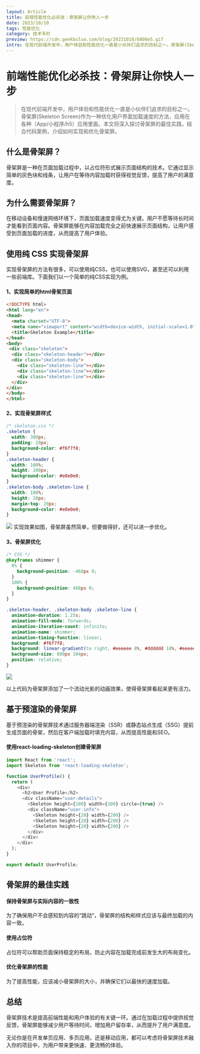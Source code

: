 ```yaml
---
layout: Article
title: 前端性能优化必杀技：骨架屏让你快人一步
date: 2023/10/10
tags: 性能优化
category: 技术专栏
preview: https://cdn.geekbuluo.com/blog/20231010/6808e5.gif
intro: 在现代前端开发中，用户体验和性能优化一直是小伙伴们追求的目标之一。骨架屏(Skeleton Screen)作为一种优化用户界面加载速度的方法，应用在各种（App/小程序/h5）应用里面。本文将深入探讨骨架屏的最佳实践，结合代码案例，介绍如何实现和优化骨架屏。
---
```


# 前端性能优化必杀技：骨架屏让你快人一步

>在现代前端开发中，用户体验和性能优化一直是小伙伴们追求的目标之一。骨架屏(Skeleton Screen)作为一种优化用户界面加载速度的方法，应用在各种（App/小程序/h5）应用里面。本文将深入探讨骨架屏的最佳实践，结合代码案例，介绍如何实现和优化骨架屏。

## 什么是骨架屏？

骨架屏是一种在页面加载过程中，以占位符形式展示页面结构的技术。它通过显示简单的灰色块和线条，让用户在等待内容加载时获得视觉反馈，提高了用户的满意度。

## 为什么需要骨架屏？

在移动设备和慢速网络环境下，页面加载速度变得尤为关键。用户不愿等待长时间才能看到页面内容。骨架屏能够在内容加载完全之前快速展示页面结构，让用户感受到页面加载的进度，从而提高了用户体验。

## 使用纯 CSS 实现骨架屏

实现骨架屏的方法有很多，可以使用纯CSS，也可以使用SVG，甚至还可以利用一些前端库。下面我们以一个简单的纯CSS实现为例。

#### 1、实现简单的html骨架页面

```html
<!DOCTYPE html>
<html lang="en">
<head>
  <meta charset="UTF-8">
  <meta name="viewport" content="width=device-width, initial-scale=1.0">
  <title>Skeleton Example</title>
</head>
<body>
 <div class="skeleton">
  <div class="skeleton-header"></div>
  <div class="skeleton-body">
    <div class="skeleton-line"></div>
    <div class="skeleton-line"></div>
    <div class="skeleton-line"></div>
  </div>
</div>
</body>
</html>
```

#### 2、实现骨架屏样式

```css
/* skeleton.css */
.skeleton {
  width: 300px;
  padding: 20px;
  background-color: #f6f7f8;
}
.skeleton-header {
  width: 100%;
  height: 200px;
  background-color: #e0e0e0;
}
.skeleton-body .skeleton-line {
  width: 100%;
  height: 20px;
  margin-top: 20px;
  background-color: #e0e0e0;
}
```

![](https://cdn.geekbuluo.com/blog/20231010/59250a.png)
实现效果如图，骨架屏虽然简单，但要做得好，还可以进一步优化。

#### 3、骨架屏优化

```CSS
/* CSS */
@keyframes shimmer {
  0% {
    background-position: -468px 0;
  }
  100% {
    background-position: 468px 0;
  }
}

.skeleton-header, .skeleton-body .skeleton-line {
  animation-duration: 1.25s;
  animation-fill-mode: forwards;
  animation-iteration-count: infinite;
  animation-name: shimmer;
  animation-timing-function: linear;
  background: #f6f7f8;
  background: linear-gradient(to right, #eeeeee 8%, #dddddd 18%, #eeeeee 33%);
  background-size: 800px 104px;
  position: relative;
}
```

![](https://cdn.geekbuluo.com/blog/20231010/6808e5.gif)

以上代码为骨架屏添加了一个流动光影的动画效果，使得骨架屏看起来更有活力。

## 基于预渲染的骨架屏

基于预渲染的骨架屏技术通过服务器端渲染（SSR）或静态站点生成（SSG）提前生成页面的骨架，然后在客户端加载时填充内容，从而提高性能和SEO。

#### 使用react-loading-skeleton创建骨架屏

```javascript
import React from 'react';
import Skeleton from 'react-loading-skeleton';

function UserProfile() {
  return (
    <div>
      <h2>User Profile</h2>
      <div className="user-details">
        <Skeleton height={100} width={100} circle={true} />
        <div className="user-info">
          <Skeleton height={20} width={200} />
          <Skeleton height={20} width={200} />
          <Skeleton height={20} width={200} />
        </div>
      </div>
    </div>
  );
}

export default UserProfile;
```

## 骨架屏的最佳实践

#### 保持骨架屏与实际内容的一致性

为了确保用户不会感知到内容的“跳动”，骨架屏的结构和样式应该与最终加载的内容一致。

#### 使用占位符

占位符可以帮助页面保持稳定的布局，防止内容在加载完成前发生大的布局变化。

#### 优化骨架屏的性能

为了提高性能，应该减小骨架屏的大小，并确保它们以最快的速度加载。

## 总结

  骨架屏技术是提高前端性能和用户体验的有关键一环。通过在加载过程中提供视觉反馈，骨架屏能够减少用户等待时间，增加用户留存率，从而提升了用户满意度。

  无论你是在开发单页应用、多页应用，还是移动应用，都可以考虑将骨架屏技术融入你的项目中，为用户带来更快速、更流畅的体验。
